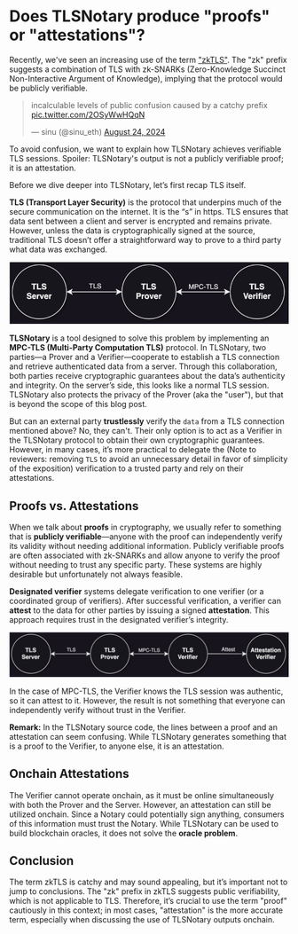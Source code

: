 # Does TLSNotary produce "proofs" or "attestations"? 

Recently, we've seen an increasing use of the term ["zkTLS"](https://x.com/search?q=zktls). The "zk" prefix suggests a combination of TLS with zk-SNARKs (Zero-Knowledge Succinct Non-Interactive Argument of Knowledge), implying that the protocol would be publicly verifiable.

<blockquote class="twitter-tweet"><p lang="en" dir="ltr">incalculable levels of public confusion caused by a catchy prefix <a href="https://t.co/2OSyWwHQqN">pic.twitter.com/2OSyWwHQqN</a></p>&mdash; sinu (@sinu_eth) <a href="https://twitter.com/sinu_eth/status/1827135565185401239?ref_src=twsrc%5Etfw">August 24, 2024</a></blockquote> <script async src="https://platform.twitter.com/widgets.js" charset="utf-8"></script>

To avoid confusion, we want to explain how TLSNotary achieves verifiable TLS sessions. Spoiler: TLSNotary's output is not a publicly verifiable proof; it is an attestation.


Before we dive deeper into TLSNotary, let’s first recap TLS itself.

**TLS (Transport Layer Security)** is the protocol that underpins much of the secure communication on the internet. It is the “s” in https. TLS ensures that data sent between a client and server is encrypted and remains private. However, unless the data is cryptographically signed at the source, traditional TLS doesn’t offer a straightforward way to prove to a third party what data was exchanged.

![Overview](./overview1.svg)

**TLSNotary** is a tool designed to solve this problem by implementing an **MPC-TLS (Multi-Party Computation TLS)** protocol. In TLSNotary, two parties—a Prover and a Verifier—cooperate to establish a TLS connection and retrieve authenticated data from a server. Through this collaboration, both parties receive cryptographic guarantees about the data’s authenticity and integrity. On the server’s side, this looks like a normal TLS session. TLSNotary also protects the privacy of the Prover (aka the "user"), but that is beyond the scope of this blog post.

But can an external party **trustlessly** verify the `data` from a TLS connection mentioned above? No, they can't. Their only option is to act as a Verifier in the TLSNotary protocol to obtain their own cryptographic guarantees. However, in many cases, it’s more practical to delegate the (Note to reviewers: removing `TLS` to avoid an unnecessary detail in favor of simplicity of the exposition) verification to a trusted party and rely on their attestations.

## Proofs vs. Attestations

When we talk about **proofs** in cryptography, we usually refer to something that is **publicly verifiable**—anyone with the proof can independently verify its validity without needing additional information. Publicly verifiable proofs are often associated with zk-SNARKs and allow anyone to verify the proof without needing to trust any specific party. These systems are highly desirable but unfortunately not always feasible.

**Designated verifier** systems delegate verification to one verifier (or a coordinated group of verifiers). After successful verification, a verifier can **attest** to the data for other parties by issuing a signed **attestation**. This approach requires trust in the designated verifier’s integrity.

![Overview](./overview2.svg)

In the case of MPC-TLS, the Verifier knows the TLS session was authentic, so it can attest to it. However, the result is not something that everyone can independently verify without trust in the Verifier.

**Remark:** In the TLSNotary source code, the lines between a proof and an attestation can seem confusing. While TLSNotary generates something that is a proof to the Verifier, to anyone else, it is an attestation.

## Onchain Attestations

The Verifier cannot operate onchain, as it must be online simultaneously with both the Prover and the Server. However, an attestation can still be utilized onchain. Since a Notary could potentially sign anything, consumers of this information must trust the Notary. While TLSNotary can be used to build blockchain oracles, it does not solve the **oracle problem**.

## Conclusion

The term zkTLS is catchy and may sound appealing, but it’s important not to jump to conclusions. The "zk" prefix in zkTLS suggests public verifiability, which is not applicable to TLS. Therefore, it’s crucial to use the term "proof" cautiously in this context; in most cases, "attestation" is the more accurate term, especially when discussing the use of TLSNotary outputs onchain.